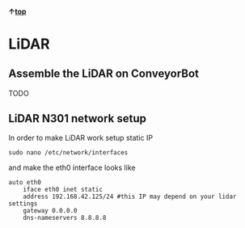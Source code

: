 #### &uarr;[top](https://ubiquityrobotics.github.io/ConveyorBot_learn/)

# LiDAR

## Assemble the LiDAR on ConveyorBot

TODO

## LiDAR N301 network setup

In order to make LiDAR work setup static IP
	
	sudo nano /etc/network/interfaces

and make the eth0 interface looks like

	auto eth0
		iface eth0 inet static
		address 192.168.42.125/24 #this IP may depend on your lidar settings
		gateway 0.0.0.0
		dns-nameservers 8.8.8.8
